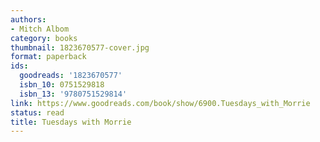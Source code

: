 ```yaml
---
authors:
- Mitch Albom
category: books
thumbnail: 1823670577-cover.jpg
format: paperback
ids:
  goodreads: '1823670577'
  isbn_10: 0751529818
  isbn_13: '9780751529814'
link: https://www.goodreads.com/book/show/6900.Tuesdays_with_Morrie
status: read
title: Tuesdays with Morrie
---
```

